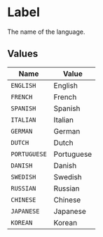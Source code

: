 # Label

The name of the language.


## Values

| Name         | Value        |
| ------------ | ------------ |
| `ENGLISH`    | English      |
| `FRENCH`     | French       |
| `SPANISH`    | Spanish      |
| `ITALIAN`    | Italian      |
| `GERMAN`     | German       |
| `DUTCH`      | Dutch        |
| `PORTUGUESE` | Portuguese   |
| `DANISH`     | Danish       |
| `SWEDISH`    | Swedish      |
| `RUSSIAN`    | Russian      |
| `CHINESE`    | Chinese      |
| `JAPANESE`   | Japanese     |
| `KOREAN`     | Korean       |